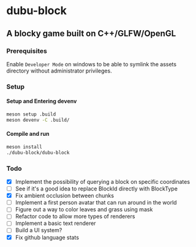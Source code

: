 # dubu-block

## A blocky game built on C++/GLFW/OpenGL

### Prerequisites

Enable `Developer Mode` on windows to be able to symlink the assets directory without administrator privileges.

### Setup

#### Setup and Entering devenv
```bash
meson setup .build
meson devenv -C .build/
```

#### Compile and run
```bash
meson install
./dubu-block/dubu-block
```

### Todo

- [x] Implement the possibility of querying a block on specific coordinates
- [ ] See if it's a good idea to replace BlockId directly with BlockType
- [x] Fix ambient occlusion between chunks
- [ ] Implement a first person avatar that can run around in the world
- [ ] Figure out a way to color leaves and grass using mask
- [ ] Refactor code to allow more types of renderers
- [ ] Implement a basic text renderer
- [ ] Build a UI system?
- [x] Fix github language stats